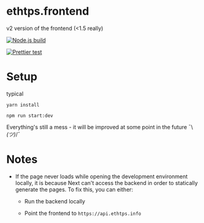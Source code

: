 # ethtps.frontend

v2 version of the frontend (<1.5 really)

[![Node.js build](https://github.com/ethtps/ethtps.frontend/actions/workflows/node.js.yml/badge.svg?branch=main)](https://github.com/ethtps/ethtps.frontend/actions/workflows/node.js.yml)

[![Prettier test](https://github.com/ethtps/ethtps.frontend/actions/workflows/node.js.lint.yml/badge.svg?branch=main)](https://github.com/ethtps/ethtps.frontend/actions/workflows/node.js.lint.yml)

# Setup

typical

`yarn install`

`npm run start:dev`

Everything's still a mess - it will be improved at some point in the future  ¯\\_(ツ)_\/¯

# Notes

- If the page never loads while opening the development environment locally, it is because Next can't access the backend in order to statically generate the pages. To fix this, you can either:
  
  - Run the backend locally
  
  - Point the frontend to `https://api.ethtps.info`